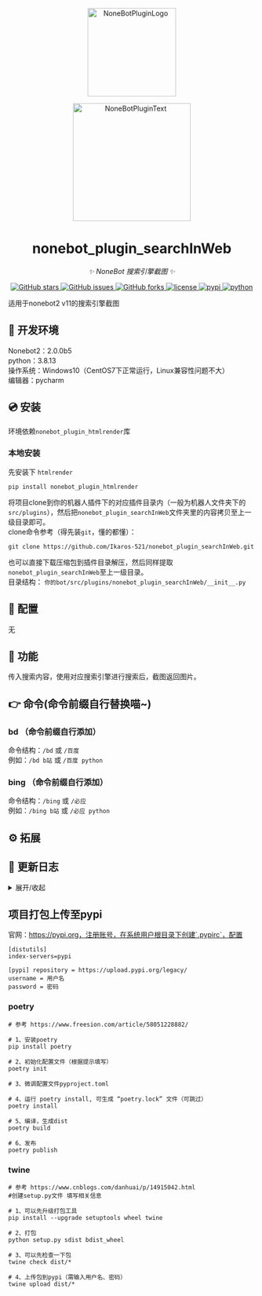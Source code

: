 <div align="center">
  <a href="https://v2.nonebot.dev/store"><img src="https://github.com/A-kirami/nonebot-plugin-template/blob/resources/nbp_logo.png" width="180" height="180" alt="NoneBotPluginLogo"></a>
  <br>
  <p><img src="https://github.com/A-kirami/nonebot-plugin-template/blob/resources/NoneBotPlugin.svg" width="240" alt="NoneBotPluginText"></p>
</div>

<div align="center">

# nonebot_plugin_searchInWeb
  
_✨ NoneBot 搜索引擎截图 ✨_
  
<a href="https://github.com/Ikaros-521/nonebot_plugin_searchInWeb/stargazers">
    <img alt="GitHub stars" src="https://img.shields.io/github/stars/Ikaros-521/nonebot_plugin_searchInWeb?color=%09%2300BFFF&style=flat-square">
</a>
<a href="https://github.com/Ikaros-521/nonebot_plugin_searchInWeb/issues">
    <img alt="GitHub issues" src="https://img.shields.io/github/issues/Ikaros-521/nonebot_plugin_searchInWeb?color=Emerald%20green&style=flat-square">
</a>
<a href="https://github.com/Ikaros-521/nonebot_plugin_searchInWeb/network">
    <img alt="GitHub forks" src="https://img.shields.io/github/forks/Ikaros-521/nonebot_plugin_searchInWeb?color=%2300BFFF&style=flat-square">
</a>
<a href="./LICENSE">
    <img src="https://img.shields.io/github/license/Ikaros-521/nonebot_plugin_searchInWeb.svg" alt="license">
</a>
<a href="https://pypi.python.org/pypi/nonebot_plugin_searchInWeb">
    <img src="https://img.shields.io/pypi/v/nonebot_plugin_searchInWeb.svg" alt="pypi">
</a>
<a href="https://www.python.org">
    <img src="https://img.shields.io/badge/python-3.8+-blue.svg" alt="python">
</a>

</div>

适用于nonebot2 v11的搜索引擎截图

## 🔧 开发环境
Nonebot2：2.0.0b5  
python：3.8.13  
操作系统：Windows10（CentOS7下正常运行，Linux兼容性问题不大）  
编辑器：pycharm  

## 💿 安装
环境依赖`nonebot_plugin_htmlrender`库   


### 本地安装
先安装下 `htmlrender`  
```
pip install nonebot_plugin_htmlrender
```
将项目clone到你的机器人插件下的对应插件目录内（一般为机器人文件夹下的`src/plugins`），然后把`nonebot_plugin_searchInWeb`文件夹里的内容拷贝至上一级目录即可。  
clone命令参考（得先装`git`，懂的都懂）：
```
git clone https://github.com/Ikaros-521/nonebot_plugin_searchInWeb.git
``` 
也可以直接下载压缩包到插件目录解压，然后同样提取`nonebot_plugin_searchInWeb`至上一级目录。  
目录结构： ```你的bot/src/plugins/nonebot_plugin_searchInWeb/__init__.py```  

## 🔧 配置

无

## 🎉 功能
传入搜索内容，使用对应搜索引擎进行搜索后，截图返回图片。  

## 👉 命令(命令前缀自行替换喵~)

### bd  （命令前缀自行添加）
命令结构：```/bd``` 或 ```/百度```  
例如：```/bd b站``` 或 ```/百度 python```  

### bing  （命令前缀自行添加）
命令结构：```/bing``` 或 ```/必应```  
例如：```/bing b站``` 或 ```/必应 python```  


## ⚙ 拓展


## 📝 更新日志

<details>
<summary>展开/收起</summary>

### 0.0.1

- 插件初次发布


</details> 

## 项目打包上传至pypi

官网：https://pypi.org，注册账号，在系统用户根目录下创建`.pypirc`，配置  
``` 
[distutils] 
index-servers=pypi 
 
[pypi] repository = https://upload.pypi.org/legacy/ 
username = 用户名 
password = 密码
```

### poetry

```
# 参考 https://www.freesion.com/article/58051228882/

# 1、安装poetry
pip install poetry

# 2、初始化配置文件（根据提示填写）
poetry init

# 3、微调配置文件pyproject.toml

# 4、运行 poetry install, 可生成 “poetry.lock” 文件（可跳过）
poetry install

# 5、编译，生成dist
poetry build

# 6、发布
poetry publish

```

### twine

```
# 参考 https://www.cnblogs.com/danhuai/p/14915042.html
#创建setup.py文件 填写相关信息

# 1、可以先升级打包工具
pip install --upgrade setuptools wheel twine

# 2、打包
python setup.py sdist bdist_wheel

# 3、可以先检查一下包
twine check dist/*

# 4、上传包到pypi（需输入用户名、密码）
twine upload dist/*
```
